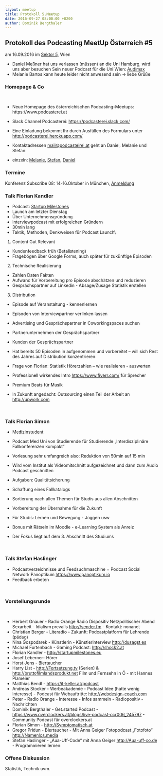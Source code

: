 ```yaml
---
layout: meetup
title: Protokoll 5.Meetup
date: 2016-09-27 08:00:00 +0200
author: Dominik Bergthaler
---
```


## Protokoll des Podcasting MeetUp Österreich #5

am 16.09.2016
im [Sektor 5](http://www.sektor5.at//), Wien

* Daniel Meßner hat uns verlassen (müssen) an die Uni Hamburg, wird uns aber besuchen
Sein neuer Podcast für die Uni Wien: [Audimax](https://medienportal.univie.ac.at/uniview/wissenschaft-gesellschaft/podcast-detail/artikel/audimax-01-osteuropa-historiker-oliver-schmitt-im-gespraech/)
* Melanie Bartos kann heute leider nicht anwesend sein -> liebe Grüße


### Homepage & Co
 
* Neue Homepage des österreichischen Podcasting-Meetups: <https://www.podcasterei.at>
* Slack Channel Podcasterei: <https://podcasterei.slack.com/>
* Eine Einladung bekommt Ihr durch Ausfüllen des Formulars unter <http://podcasterei.herokuapp.com/>

* Kontaktadressen [mail@podcasteirei.at](mailto://mail@podcasterei.at) geht an Daniel, Melanie und Stefan
* einzeln: [Melanie](mailto://Melanie@podcasterei.at), [Stefan](mailto://Stefan@podcasterei.at), [Daniel](mailto://daniel@podcasterei.at)
 

### Termine

Konferenz Subscribe 08: 14-16.Oktober in München, [Anmeldung](https://www.xing.com/events/subscribe-8-konferenz-workshop-podcasting-subscribe8-1719392)
 
 
### Talk Florian Kandler

* Podcast: [Startup Milestones](http://www.startupmilestones.eu/)
* Launch am letzter Dienstag
* Über Unternehmensgründung
* Interviewpodcast mit erfolgreichen Gründern
* 30min lang
* Taktik, Methoden, Denkweisen für Podcast Launch\\


1. Content Gut Relevant
  * Kundenfeedback früh (Betalistening)
  * Fragebögen über Google Forms, auch später für zukünftige Episoden

2. Technische Realisierung
  * Zahlen Daten Fakten
  * Aufwand für Vorbereitung pro Episode abschätzen und reduzieren
  * Gesprächspartner auf Linkedin - Absage/Zusage Statistik erstellen

3. Distribution
  * Episode auf Veranstaltung - kennenlernen
  * Episoden von Interviewpartner verlinken lassen
  * Advertising und Gesprächspartner in Coworkingspaces suchen
  * Partnerunternehmen der Gesprächspartner
  * Kunden der Gesprächspartner


* Hat bereits 50 Episoden in aufgenommen und vorbereitet – will sich Rest des Jahres auf Distribution konzentrieren
* Frage von Florian: Statistik Hörerzahlen – wie realisieren - auswerten
* Professionell wirkendes Intro <https://www.fiverr.com/> für Sprecher
* Premium Beats für Musik
* In Zukunft angedacht: Outsourcing einen Teil der Arbeit an <http://upwork.com>

 
### Talk Florian Simon

* Medizinstudent
* Podcast Med Uni von Studierende für Studierende „Interdisziplinäre Fallkonferenzen kompakt“
  

* Vorlesung sehr umfangreich also: Reduktion von 50min auf 15 min
* Wird vom Institut als Videomitschnitt aufgezeichnet und dann zum Audio Podcast geschnitten
* Aufgaben:   Qualitätsicherung
* Schaffung eines Fallkatalogs
* Sortierung nach allen Themen für Studis aus allen Abschnitten
* Vorbereitung der Übernahme für die Zukunft

* Für Studis: Lernen und Bewegung - Joggen usw
* Bonus mit Rätseln im Moodle - e-Learning System als Anreiz
* Der Fokus liegt auf dem 3. Abschnitt des Studiums

  
### Talk Stefan Haslinger

* Podcastverzeichnisse und Feedsuchmaschine = Podcast Social Network Panoptikum <https://www.panoptikum.io>
* Feedback erbeten

 
### Vorstellungsrunde
 
* Herbert Gnauer - Radio Orange  Radio Dispositiv Netzpolitischer Abend Sexarbeit - Idialism prevails <http://sender.fm> - Kontakt: nonanet
* Christian Berger - Literadio - Zukunft: Podcastplatform für Lehrende (pädag)
* Nina Gospodarek - Künstlerin - Künstlerinterview <http://dusagst.es>
* Michael Furtenbach - Gaming Podcast: <http://shock2.at>
* Florian Kandler - <http://startupmilestones.eu>
* Josef Leberner- Hörer
* Horst Jens - Biertaucher
* Harry List - <http://Fortsetzung.tv> (Serien) & <http://bruttofilmlandsprodukt.net> Film und Fernsehn in Ö - mit Hannes Plameier
* Matthias Bendl - <https://it-keller.at/podcast>
* Andreas Stocker - Werbeakademie - Podcast Idee (hatte wenig Interesse) - Podcast für Webauftritte: <http://webdesign-coach.com>
* Peter - Radio Orange - Interesse - Infos sammeln - Radiopositiv - Nachrichten
* Dominik Bergthaler - Get.started Podcast - <https://www.overclockers.at/blogs/live-podcast-ocr006_245797> - Community Podcast für overclockers.at
* Florian Simon - <http://Symptomatisch.at>
* Gregor Pridun - Biertaucher - Mit Anna Geiger Fotopodcast „Fotofoto“ <http://Namenlos.media>
* Stefan Haslinger - „Aua-Uff-Code“ mit Anna Geiger <http://Aua-uff-co.de> - Programmieren lernen


### Offene Diskussion

Statistik, Technik uvm.